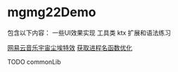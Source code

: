 # mgmg22Demo
包含以下内容：
一些UI效果实现
工具类
ktx 扩展和语法练习

[网易云音乐宇宙尘埃特效][1]
[获取进程名函数优化][2]


[1]: https://juejin.cn/post/6871049441546567688        "网易云音乐宇宙尘埃特效"
[2]: https://juejin.cn/post/6877127949452050446        "获取进程名函数优化"


TODO commonLib